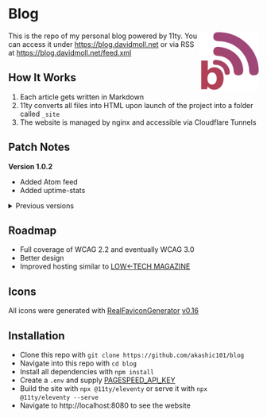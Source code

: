 # Blog

<img src="./src/assets/icons/android-chrome-512x512.png" alt="Blog's logo" align="right" width="120" height="120">

This is the repo of my personal blog powered by 11ty. You can access it under https://blog.davidmoll.net or via RSS at https://blog.davidmoll.net/feed.xml

## How It Works

1. Each article gets written in Markdown
2. 11ty converts all files into HTML upon launch of the project into a folder called `_site`
3. The website is managed by nginx and accessible via Cloudflare Tunnels

## Patch Notes

**Version 1.0.2**

- Added Atom feed
- Added uptime-stats

 <details>
  <summary>Previous versions</summary>

**Version 1.0.1**

- Added lighthouse scores to stats
- Added post-graphs to stats

**Version 1.0.0**

- Moved hosting to Raspberry Pi 4B

**Version 0.2.1**

- Added support for footnotes
- Added support for anchors
- Added collapsible metadata-table for each blog-post
- Added size of build to stats

**Version 0.2.0**

- Added tags and tags-collection
- Modularized code
- Added filesize-info per post

**Version 0.1.0**

- Added comments
- Made website dark-mode by default

**Version 0.0.2**

- Added icons
- Added support for Open Graph
- Cleaned up templates
- Minimized images and build code

**Version 0.0.1**

- Added index
- Added about-me
- Added archive
- Added first articles
</details>

## Roadmap

- Full coverage of WCAG 2.2 and eventually WCAG 3.0
- Better design
- Improved hosting similar to [LOW←TECH MAGAZINE](https://solar.lowtechmagazine.com/about/the-solar-website/)

## Icons

All icons were generated with [RealFaviconGenerator](https://realfavicongenerator.net/) [v0.16](https://realfavicongenerator.net/change_log#v0.16)

## Installation

- Clone this repo with `git clone https://github.com/akashic101/blog`
- Navigate into this repo with `cd blog`
- Install all dependencies with `npm install`
- Create a `.env` and supply [PAGESPEED_API_KEY](https://developers.google.com/speed/docs/insights/v5/get-started?hl=de)
- Build the site with `npx @11ty/eleventy` or serve it with `npx @11ty/eleventy --serve`
- Navigate to http://localhost:8080 to see the website
